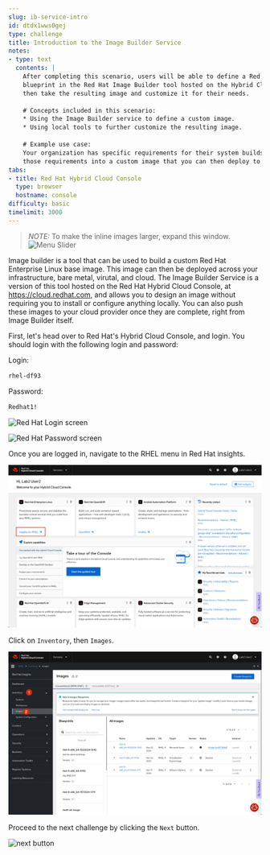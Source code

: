 ```yaml
---
slug: ib-service-intro
id: dtdx1wws0gej
type: challenge
title: Introduction to the Image Builder Service
notes:
- type: text
  contents: |
    After completing this scenario, users will be able to define a Red Hat Enterprise Linux
    blueprint in the Red Hat Image Builder tool hosted on the Hybrid Cloud Console. Users will
    then take the resulting image and customize it for their needs.

    # Concepts included in this scenario:
    * Using the Image Builder service to define a custom image.
    * Using local tools to further customize the resulting image.

    # Example use case:
    Your organization has specific requirements for their system builds, and you would like to build
    those requirements into a custom image that you can then deploy to your public cloud provider.
tabs:
- title: Red Hat Hybrid Cloud Console
  type: browser
  hostname: console
difficulty: basic
timelimit: 3000
---
```

>_NOTE:_ To make the inline images larger, expand this window.
![Menu Slider](../assets/slider.png)

Image builder is a tool that can be used to build a custom Red Hat Enterprise Linux base image.
This image can then be deployed across your infrastructure, bare metal, virutal, and cloud.  The Image Builder Service is a version of this tool hosted on the Red Hat Hybrid Cloud Console, at https://cloud.redhat.com, and allows you to design an image without requiring you to install or configure anything locally.  You can also push these images to your cloud provider once they are complete, right from Image Builder itself.

First, let's head over to Red Hat's Hybrid Cloud Console, and login.  You should login with the following login and password:

Login:

```bash
rhel-df93
```

Password:

```bash
Redhat1!
```
![Red Hat Login screen](../assets/cloud-console-login.png)

![Red Hat Password screen](../assets/cloud-console-login-pass.png)

Once you are logged in, navigate to the RHEL menu in Red Hat insights.

![rhel menu](../assets/rhinsightsRHEL.png)

Click on `Inventory`, then `Images`.

![inventory images](../assets/inventoryimages.png)

Proceed to the next challenge by clicking the `Next` button.

![next button](../assets/nextbutton.png)
